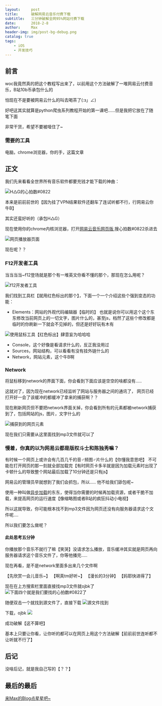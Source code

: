 ```yaml
---
layout:     post
title:      破解网易云音乐付费下载
subtitle:   三分钟破解全网95%网站付费下载
date:       2018-2-8
author:     Max
header-img: img/post-bg-debug.png
catalog: true
tags:
    - iOS
    - 开发技巧
---
```



## 前言

woc我竟然真的把这个教程写出来了，以前用这个方法破解了一堆网易云付费音乐，B站10b币承包什么的

怕现在不是要被网易云什么的叫去喝茶了(:з」∠)

好吧这其实就算是python爬虫系列教程开始的第一课吧......但是我把它放在了随笔下面

非常干货，希望不要被噎住了~


### 需要的工具

电脑，chrome浏览器，你的手，这篇文章


## 正文

我们先来看看全世界所有音乐软件都要充钱才能下载的神曲：

![H△G的心拍数#0822](http://upload-images.jianshu.io/upload_images/10219317-f907bc1adb471161.jpg?imageMogr2/auto-orient/strip%7CimageView2/2/w/1240)

本来是前前前世的【因为挂了VPN结果软件还翻车了连试听都不行，行网易云你牛B】

其实还蛮好听的（承包H△G）

现在使用你的chrome内核浏览器，打开[网易云音乐网页版][1],搜心拍数#0822杀进去

![网页播放器页面](http://upload-images.jianshu.io/upload_images/10219317-efc9abc0f873f53f.jpg?imageMogr2/auto-orient/strip%7CimageView2/2/w/1240)

现在呢？？

### F12开发者工具

当当当当~f12登场就是那个有一堆英文你看不懂的那个，那现在怎么用呢？

![f12开发者工具](http://upload-images.jianshu.io/upload_images/10219317-f751306cf57087e5.jpg?imageMogr2/auto-orient/strip%7CimageView2/2/w/1240)

我们找到工具栏【就用红色标出的那个】，下面一个一个介绍这些个强到变态的功能：

- Elements：网站的外观代码编辑器【临时的】
也就是说你可以用这个这个东东修改当前网页上的一切文字，图片什么的，甚至js，档然了这些个修改都是临时的你刷新一下就会不见掉的，但还是好好玩有木有

![使用鼠标工具【红色标出】肆意妄为哈哈哈](http://upload-images.jianshu.io/upload_images/10219317-ef042710a91fc116.jpg?imageMogr2/auto-orient/strip%7CimageView2/2/w/1240)


- Console，这个好像是看请求什么的，反正我没用过
- Sources，网站结构，可以看看有没有挂外链什么的
- Network，网站元素，这个牛B啊

### Network

将鼠标移到network的界面下面，你会看到下面应该是空空的啥都没有.....

这就对了，因为现在network已经监听了网站与服务器之间的通讯了，
网页已经打开好一会了该缓冲的都缓冲了拿来的捕获啊？？

现在刷新网页但不要把network界面关掉，你会看到所有的元素都被network捕获到了，包括网站的js，图片，文字什么的

![捕获到的网页元素](http://upload-images.jianshu.io/upload_images/10219317-a600d03dfea4e0b9.jpg?imageMogr2/auto-orient/strip%7CimageView2/2/w/1240)

现在我们只需要从这里面找到mp3文件就可以了

### 慢着，你真的以为网易云都是版权斗士和陈独秀嘛？

有时候一个网页上或许会有几百几千的音♂频图♂片什么的【你懂我意思吧】
不可能在打开网页的那一刻就全部加载完【有时网页卡多半就是因为加载元素时出现了卡顿什么的导致整个网站最后加载了10分钟还是只有js】

网易云的管理员早就想到了我们会抓包，所以.....
他不给我们舔包呢~

使用一种叫做[异步加载][2]的东东，使得当你需要的时候再加载资源，或者干脆不加载，来提高网页的运行速度【像缩略图或者B站的疯狂抖动小电视】

所以这就导致，你可能根本找不到mp3文件因为网页还没有向服务器请求这个文件呢....

所以我们要怎么做呢？
#### 此处思考五分钟

你播放那个音乐不就行了嘛【笑哭】没请求怎么播放，音乐缓冲其实就是网页再向服务器请求这个音乐文件了，你等他播完.....

现在再看，是不是network里面多出来几个文件啊

【先欣赏一会儿音乐~】
【啊真tm好听~】
【漫长的3分钟】
【妈耶快进得了】

现在在上方搜索栏里面直接找mp3文件就ojbk了
![下面四个就是我们要找的心拍数#0822了](http://upload-images.jianshu.io/upload_images/10219317-0cc6c17ecdf5f198.jpg?imageMogr2/auto-orient/strip%7CimageView2/2/w/1240)

随便双击一个就找到源文件了，直接下载
![源文件找到](http://upload-images.jianshu.io/upload_images/10219317-16d1716f4dc1ae04.jpg?imageMogr2/auto-orient/strip%7CimageView2/2/w/1240)

下载，ojbk
![](http://upload-images.jianshu.io/upload_images/10219317-c5de9670f4976577.jpg?imageMogr2/auto-orient/strip%7CimageView2/2/w/1240)

成功破解【这不算吧】

基本上只要让你看，让你听的都可以在网页上用这个方法破解【前前前世连听都不让听就不行了】

## 后记

没啥后记，就是我自己写的【？？】

## 最后的最后

[来Max的Blog点星星吧~][3]



[1]:https://music.163.com/
[2]:https://www.jianshu.com/p/bf8b5bf5fc90
[3]:https://0xc000005.github.io
